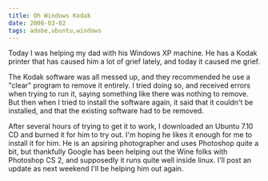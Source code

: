 ```yaml
---
title: Oh Windows Kodak 
date: 2008-03-02
tags: adobe,ubuntu,windows
---
```

Today I was helping my dad with his Windows XP machine. He has a Kodak printer that has caused him a lot of grief lately, and today it caused me grief.

The Kodak software was all messed up, and they recommended he use a "clear" program to remove it entirely. I tried doing so, and received errors when trying to run it, saying something like there was nothing to remove. But then when I tried to install the software again, it said that it couldn't be installed, and that the existing software had to be removed.

After several hours of trying to get it to work, I downloaded an Ubuntu 7.10 CD and burned it for him to try out. I'm hoping he likes it enough for me to install it for him. He is an apsiring photographer and uses Photoshop quite a bit, but thankfully Google has been helping out the Wine folks with Photoshop CS 2, and supposedly it runs quite well inside linux. I'll post an update as next weekend I'll be helping him out again.


